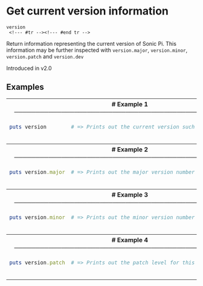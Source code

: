 # Get current version information

```
version 
 <!--- #tr --><!--- #end tr -->
```


Return information representing the current version of Sonic Pi. This information may be further inspected with `version.major`, `version.minor`, `version.patch` and `version.dev`

Introduced in v2.0

## Examples

<table class="examples">
<tr>
<th colspan="2" class="even head"># Example 1 ──────────────────────────────────────────────────────</th>
</tr>
<tr>
<td class="even">

```ruby
puts version



```

</td>
<td class="even">

<!--- #tr -->
```ruby
# => Prints out the current version such as v2.0.1



```
<!--- #end tr -->

</td>
</tr>
<tr>
<th colspan="2" class="odd head"># Example 2 ──────────────────────────────────────────────────────</th>
</tr>
<tr>
<td class="odd">

```ruby
puts version.major



```

</td>
<td class="odd">

<!--- #tr -->
```ruby
# => Prints out the major version number such as 2



```
<!--- #end tr -->

</td>
</tr>
<tr>
<th colspan="2" class="even head"># Example 3 ──────────────────────────────────────────────────────</th>
</tr>
<tr>
<td class="even">

```ruby
puts version.minor



```

</td>
<td class="even">

<!--- #tr -->
```ruby
# => Prints out the minor version number such as 0



```
<!--- #end tr -->

</td>
</tr>
<tr>
<th colspan="2" class="odd head"># Example 4 ──────────────────────────────────────────────────────</th>
</tr>
<tr>
<td class="odd">

```ruby
puts version.patch



```

</td>
<td class="odd">

<!--- #tr -->
```ruby
# => Prints out the patch level for this version such as 0



```
<!--- #end tr -->

</td>
</tr>
</table>

